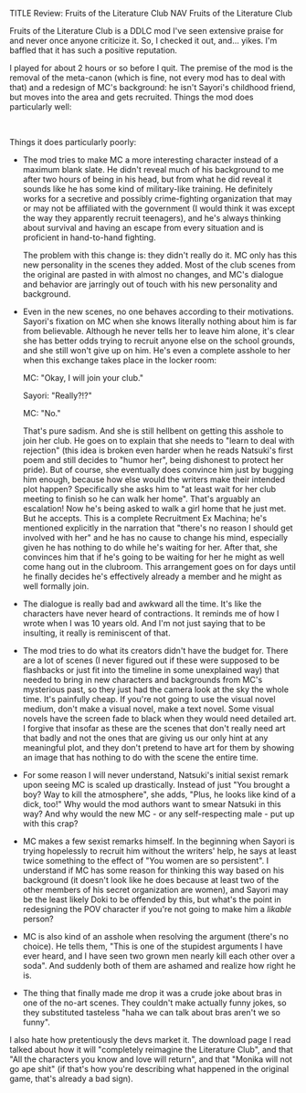 TITLE Review: Fruits of the Literature Club
NAV Fruits of the Literature Club

Fruits of the Literature Club is a DDLC mod I've seen extensive praise for and never once anyone criticize it. So, I checked it out, and... yikes. I'm baffled that it has such a positive reputation.

I played for about 2 hours or so before I quit. The premise of the mod is the removal of the meta-canon (which is fine, not every mod has to deal with that) and a redesign of MC's background: he isn't Sayori's childhood friend, but moves into the area and gets recruited. Things the mod does particularly well:

<br>

Things it does particularly poorly:

* The mod tries to make MC a more interesting character instead of a maximum blank slate. He didn't reveal much of his background to me after two hours of being in his head, but from what he did reveal it sounds like he has some kind of military-like training. He definitely works for a secretive and possibly crime-fighting organization that may or may not be affiliated with the government (I would think it was except the way they apparently recruit teenagers), and he's always thinking about survival and having an escape from every situation and is proficient in hand-to-hand fighting.

	The problem with this change is: they didn't really do it. MC only has this new personality in the scenes they added. Most of the club scenes from the original are pasted in with almost no changes, and MC's dialogue and behavior are jarringly out of touch with his new personality and background.

* Even in the new scenes, no one behaves according to their motivations. Sayori's fixation on MC when she knows literally nothing about him is far from believable. Although he never tells her to leave him alone, it's clear she has better odds trying to recruit anyone else on the school grounds, and she still won't give up on him. He's even a complete asshole to her when this exchange takes place in the locker room:

	MC: "Okay, I will join your club."

	Sayori: "Really?!?"

	MC: "No."

	That's pure sadism. And she is still hellbent on getting this asshole to join her club. He goes on to explain that she needs to "learn to deal with rejection" (this idea is broken even harder when he reads Natsuki's first poem and still decides to "humor her", being dishonest to protect her pride). But of course, she eventually does convince him just by bugging him enough, because how else would the writers make their intended plot happen? Specifically she asks him to "at least wait for her club meeting to finish so he can walk her home". That's arguably an escalation! Now he's being asked to walk a girl home that he just met. But he accepts. This is a complete Recruitment Ex Machina; he's mentioned explicitly in the narration that "there's no reason I should get involved with her" and he has no cause to change his mind, especially given he has nothing to do while he's waiting for her. After that, she convinces him that if he's going to be waiting for her he might as well come hang out in the clubroom. This arrangement goes on for days until he finally decides he's effectively already a member and he might as well formally join.

* The dialogue is really bad and awkward all the time. It's like the characters have never heard of contractions. It reminds me of how I wrote when I was 10 years old. And I'm not just saying that to be insulting, it really is reminiscent of that.

* The mod tries to do what its creators didn't have the budget for. There are a lot of scenes (I never figured out if these were supposed to be flashbacks or just fit into the timeline in some unexplained way) that needed to bring in new characters and backgrounds from MC's mysterious past, so they just had the camera look at the sky the whole time. It's painfully cheap. If you're not going to use the visual novel medium, don't make a visual novel, make a text novel. Some visual novels have the screen fade to black when they would need detailed art. I forgive that insofar as these are the scenes that don't really need art that badly and not the ones that are giving us our only hint at any meaningful plot, and they don't pretend to have art for them by showing an image that has nothing to do with the scene the entire time.

* For some reason I will never understand, Natsuki's initial sexist remark upon seeing MC is scaled up drastically. Instead of just "You brought a boy? Way to kill the atmosphere", she adds, "Plus, he looks like kind of a dick, too!" Why would the mod authors want to smear Natsuki in this way? And why would the new MC - or any self-respecting male - put up with this crap?

* MC makes a few sexist remarks himself. In the beginning when Sayori is trying hopelessly to recruit him without the writers' help, he says at least twice something to the effect of "You women are so persistent". I understand if MC has some reason for thinking this way based on his background (it doesn't look like he does because at least two of the other members of his secret organization are women), and Sayori may be the least likely Doki to be offended by this, but what's the point in redesigning the POV character if you're not going to make him a *likable* person?

* MC is also kind of an asshole when resolving the argument (there's no choice). He tells them, "This is one of the stupidest arguments I have ever heard, and I have seen two grown men nearly kill each other over a soda". And suddenly both of them are ashamed and realize how right he is.

* The thing that finally made me drop it was a crude joke about bras in one of the no-art scenes. They couldn't make actually funny jokes, so they substituted tasteless "haha we can talk about bras aren't we so funny".

I also hate how pretentiously the devs market it. The download page I read talked about how it will "completely reimagine the Literature Club", and that "All the characters you know and love will return", and that "Monika will not go ape shit" (if that's how you're describing what happened in the original game, that's already a bad sign).
